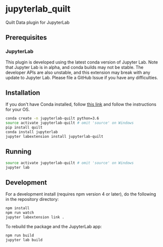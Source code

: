 # jupyterlab_quilt

Quilt Data plugin for JupyterLab

## Prerequisites

### JupyterLab
This plugin is developed using the latest conda version of Jupyter Lab. Note that Jupyter Lab is in alpha, and conda builds may not be stable. The developer APIs are also unstable, and this extension may break with any update to Jupyter Lab. Please file a GitHub Issue if you have any difficulties.

## Installation

If you don't have Conda installed, follow [this link](https://conda.io/miniconda.html) and follow the instructions for your OS.

```bash
conda create -n jupyterlab-quilt python=3.6
source activate jupyterlab-quilt # omit 'source' on Windows
pip install quilt
conda install jupyterlab
jupyter labextension install jupyterlab-quilt
```

## Running

```bash
source activate jupyterlab-quilt # omit 'source' on Windows
jupyter lab
```

## Development

For a development install (requires npm version 4 or later), do the following in the repository directory:

```bash
npm install
npm run watch
jupyter labextension link .
```

To rebuild the package and the JupyterLab app:

```bash
npm run build
jupyter lab build
```

